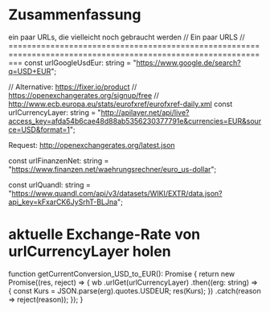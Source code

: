 # Zusammenfassung
ein paar URLs, die vielleicht noch gebraucht werden
// Ein paar URLS
// ===============================================================================================================
const urlGoogleUsdEur: string = "https://www.google.de/search?q=USD+EUR";

// Alternative: https://fixer.io/product
//              https://openexchangerates.org/signup/free
//              http://www.ecb.europa.eu/stats/eurofxref/eurofxref-daily.xml
const urlCurrencyLayer: string =
  "http://apilayer.net/api/live?access_key=afda54b6cae48d88ab5356230377791e&currencies=EUR&source=USD&format=1";

Request: http://openexchangerates.org/latest.json

const urlFinanzenNet: string = "https://www.finanzen.net/waehrungsrechner/euro_us-dollar";

const urlQuandl: string = "https://www.quandl.com/api/v3/datasets/WIKI/EXTR/data.json?api_key=kFxarCK6JySrhT-BLJna";


# aktuelle Exchange-Rate von urlCurrencyLayer holen
function getCurrentConversion_USD_to_EUR(): Promise<number> {
  return new Promise((res, reject) => {
    wb
      .urlGet(urlCurrencyLayer)
      .then((erg: string) => {
        const Kurs = JSON.parse(erg).quotes.USDEUR;
        res(Kurs);
      })
      .catch(reason => reject(reason));
  });
}
